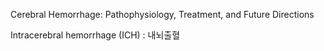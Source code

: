 Cerebral Hemorrhage: Pathophysiology,
Treatment, and Future Directions

Intracerebral hemorrhage (ICH) : 내뇌출혈
